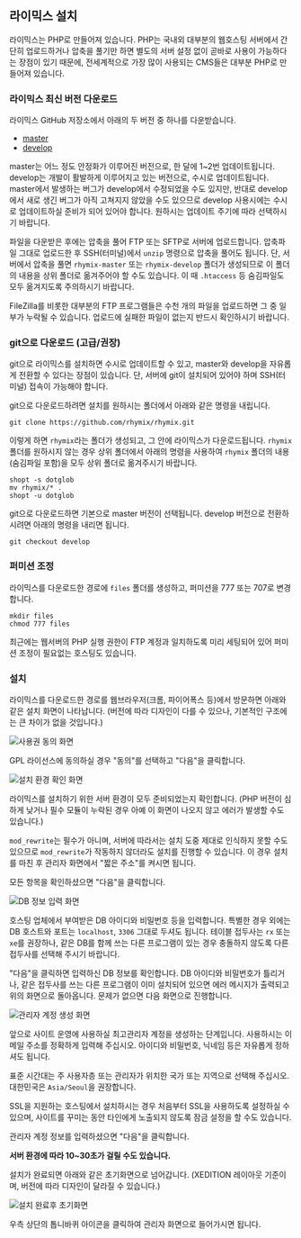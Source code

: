 라이믹스 설치
-------------

라이믹스는 PHP로 만들어져 있습니다.
PHP는 국내외 대부분의 웹호스팅 서버에서 간단히 업로드하거나 압축을 풀기만 하면
별도의 서버 설정 없이 곧바로 사용이 가능하다는 장점이 있기 때문에,
전세계적으로 가장 많이 사용되는 CMS들은 대부분 PHP로 만들어져 있습니다.

### 라이믹스 최신 버전 다운로드

라이믹스 GitHub 저장소에서 아래의 두 버전 중 하나를 다운받습니다.

- [master](https://github.com/rhymix/rhymix/archive/master.zip)
- [develop](https://github.com/rhymix/rhymix/archive/develop.zip)

master는 어느 정도 안정화가 이루어진 버전으로, 한 달에 1~2번 업데이트됩니다.
develop는 개발이 활발하게 이루어지고 있는 버전으로, 수시로 업데이트됩니다.
master에서 발생하는 버그가 develop에서 수정되었을 수도 있지만,
반대로 develop에서 새로 생긴 버그가 아직 고쳐지지 않았을 수도 있으므로
develop 사용시에는 수시로 업데이트하실 준비가 되어 있어야 합니다.
원하시는 업데이트 주기에 따라 선택하시기 바랍니다.

파일을 다운받은 후에는 압축을 풀어 FTP 또는 SFTP로 서버에 업로드합니다.
압축파일 그대로 업로드한 후 SSH(터미널)에서 `unzip` 명령으로 압축을 풀어도 됩니다.
단, 서버에서 압축을 풀면 `rhymix-master` 또는 `rhymix-develop` 폴더가 생성되므로
이 폴더의 내용을 상위 폴더로 옮겨주어야 할 수도 있습니다.
이 때 `.htaccess` 등 숨김파일도 모두 옮겨지도록 주의하시기 바랍니다.

FileZilla를 비롯한 대부분의 FTP 프로그램들은 수천 개의 파일을 업로드하면 그 중 일부가 누락될 수 있습니다.
업로드에 실패한 파일이 없는지 반드시 확인하시기 바랍니다.

### git으로 다운로드 (고급/권장)

git으로 라이믹스를 설치하면 수시로 업데이트할 수 있고,
master와 develop을 자유롭게 전환할 수 있다는 장점이 있습니다.
단, 서버에 git이 설치되어 있어야 하며 SSH(터미널) 접속이 가능해야 합니다.

git으로 다운로드하려면 설치를 원하시는 폴더에서 아래와 같은 명령을 내립니다.

    git clone https://github.com/rhymix/rhymix.git

이렇게 하면 `rhymix`라는 폴더가 생성되고, 그 안에 라이믹스가 다운로드됩니다.
`rhymix` 폴더를 원하시지 않는 경우 상위 폴더에서 아래의 명령을 사용하여
`rhymix` 폴더의 내용(숨김파일 포함)을 모두 상위 폴더로 옮겨주시기 바랍니다.

    shopt -s dotglob
	mv rhymix/* .
	shopt -u dotglob

git으로 다운로드하면 기본으로 master 버전이 선택됩니다.
develop 버전으로 전환하시려면 아래의 명령을 내리면 됩니다.

    git checkout develop

### 퍼미션 조정

라이믹스를 다운로드한 경로에 `files` 폴더를 생성하고, 퍼미션을 777 또는 707로 변경합니다.

    mkdir files
	chmod 777 files

최근에는 웹서버의 PHP 실행 권한이 FTP 계정과 일치하도록 미리 세팅되어 있어
퍼미션 조정이 필요없는 호스팅도 있습니다.

### 설치

라이믹스를 다운로드한 경로를 웹브라우저(크롬, 파이어폭스 등)에서 방문하면
아래와 같은 설치 화면이 나타납니다.
(버전에 따라 디자인이 다를 수 있으나, 기본적인 구조에는 큰 차이가 없을 것입니다.)

![사용권 동의 화면](images/install-1.png)

GPL 라이선스에 동의하실 경우 "동의"를 선택하고 "다음"을 클릭합니다.

![설치 환경 확인 화면](images/install-2.png)

라이믹스를 설치하기 위한 서버 환경이 모두 준비되었는지 확인합니다.
(PHP 버전이 심하게 낮거나 필수 모듈이 누락된 경우 아예 이 화면이 나오지 않고 에러가 발생할 수도 있습니다.)

`mod_rewrite`는 필수가 아니며, 서버에 따라서는 설치 도중 제대로 인식하지 못할 수도 있으므로
`mod_rewrite`가 작동하지 않더라도 설치를 진행할 수 있습니다.
이 경우 설치를 마친 후 관리자 화면에서 "짧은 주소"를 켜시면 됩니다.

모든 항목을 확인하셨으면 "다음"을 클릭합니다.

![DB 정보 입력 화면](images/install-3.png)

호스팅 업체에서 부여받은 DB 아이디와 비밀번호 등을 입력합니다.
특별한 경우 외에는 DB 호스트와 포트는 `localhost`, `3306` 그대로 두셔도 됩니다.
테이블 접두사는 `rx` 또는 `xe`를 권장하나, 같은 DB를 함께 쓰는 다른 프로그램이 있는 경우
충돌하지 않도록 다른 접두사를 선택해 주시기 바랍니다.

"다음"을 클릭하면 입력하신 DB 정보를 확인합니다.
DB 아이디와 비밀번호가 틀리거나, 같은 접두사를 쓰는 다른 프로그램이 이미 설치되어 있으면
에러 메시지가 출력되고 위의 화면으로 돌아옵니다.
문제가 없으면 다음 화면으로 진행합니다.

![관리자 계정 생성 화면](images/install-4.png)

앞으로 사이트 운영에 사용하실 최고관리자 계정을 생성하는 단계입니다.
사용하시는 이메일 주소를 정확하게 입력해 주십시오.
아이디와 비밀번호, 닉네임 등은 자유롭게 정하셔도 됩니다.

표준 시간대는 주 사용자층 또는 관리자가 위치한 국가 또는 지역으로 선택해 주십시오.
대한민국은 `Asia/Seoul`을 권장합니다.

SSL을 지원하는 호스팅에서 설치하시는 경우 처음부터 SSL을 사용하도록 설정하실 수 있으며,
사이트를 꾸미는 동안 타인에게 노출되지 않도록 잠금 설정을 할 수도 있습니다.

관리자 계정 정보를 입력하셨으면 "다음"을 클릭합니다.

**서버 환경에 따라 10~30초가 걸릴 수도 있습니다.**

설치가 완료되면 아래와 같은 초기화면으로 넘어갑니다.
(XEDITION 레이아웃 기준이며, 버전에 따라 디자인이 달라질 수 있습니다.)

![설치 완료후 초기화면](images/install-5.jpg)

우측 상단의 톱니바퀴 아이콘을 클릭하여 관리자 화면으로 들어가시면 됩니다.
